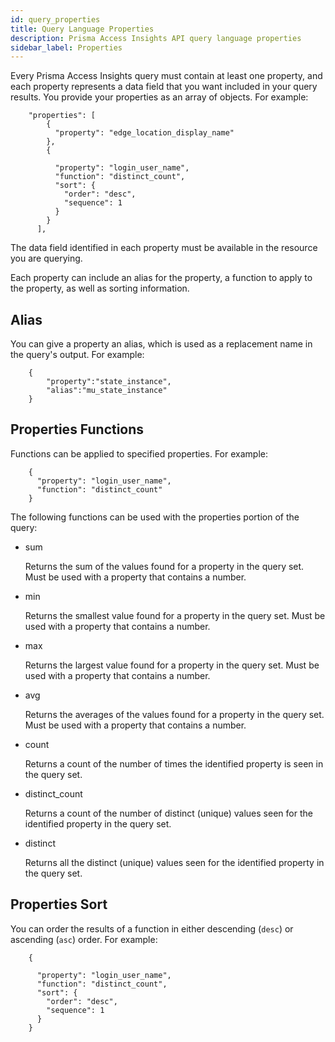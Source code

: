 ```yaml
---
id: query_properties
title: Query Language Properties
description: Prisma Access Insights API query language properties
sidebar_label: Properties
---
```


Every Prisma Access Insights query must contain at least one property, and each property
represents a data field that you want included in your query results. You provide
your properties as an array of objects. For example:

```
    "properties": [
        {
          "property": "edge_location_display_name"
        },
        {

          "property": "login_user_name",
          "function": "distinct_count",
          "sort": {
            "order": "desc",
            "sequence": 1
          }
        }
      ],
```

The data field identified in each property must be available in the resource you are querying.

Each property can include an alias for the property, a function to apply to the property, as well as sorting information.

## Alias

You can give a property an alias, which is used as a replacement name in the query's output. For
example:

```
    {
        "property":"state_instance",
        "alias":"mu_state_instance"
    }
```

## Properties Functions

Functions can be applied to specified properties. For example:

```
    {
      "property": "login_user_name",
      "function": "distinct_count"
    }
```

The following functions can be used with the properties portion of the query:

- sum

  Returns the sum of the values found for a property in the query set. Must
  be used with a property that contains a number.

- min

  Returns the smallest value found for a property in the query set. Must
  be used with a property that contains a number.

- max

  Returns the largest value found for a property in the query set. Must
  be used with a property that contains a number.

- avg

  Returns the averages of the values found for a property in the query set. Must
  be used with a property that contains a number.

- count

  Returns a count of the number of times the identified property is seen in the query set.

- distinct_count

  Returns a count of the number of distinct (unique) values seen for the identified property
  in the query set.

- distinct

  Returns all the distinct (unique) values seen for the identified property in the query set.

## Properties Sort

You can order the results of a function in either descending (`desc`) or ascending (`asc`) order.
For example:

```
    {

      "property": "login_user_name",
      "function": "distinct_count",
      "sort": {
        "order": "desc",
        "sequence": 1
      }
    }
```
